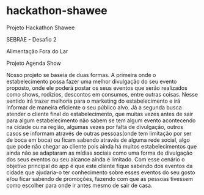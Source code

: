 # hackathon-shawee

Projeto Hackathon Shawee

SEBRAE - Desafio 2

Alimentação Fora do Lar


Projeto Agenda Show

Nosso projeto se baseia de duas formas. 
A primeira onde o estabelecimento possa fazer uma melhor divulgação do seu evento proposto, 
onde ele poderá postar os seus eventos que serão realizados como shows, rodízios, 
descontos em consumos, entre outras coisas. Nesse sentido irá trazer melhoria para o 
marketing do estabelecimento e irá informar de maneira eficiente o seu público alvo.
Já a segunda busca atender o cliente final do estabelecimento, que muitas vezes antes 
de sair para algum estabelecimento não sabem se tem algum evento acontecendo na cidade 
ou na região, algumas vezes por falta de divulgação, outros casos se informam através 
de outras pessoas(onde tem limitação por ser de boca em boca) ou ficam sabendo através 
de alguma rede social, algo que pode não chegar ao cliente pois ainda há muitos 
estabelecimentos que ainda não se adaptaram as mídias sociais como uma forma de divulgação 
dos seus eventos ou seu alcance ainda é limitado. Com esse cenário o objetivo principal 
do app é que este cliente fique sabendo dos eventos da cidade que ajudaria-o ter 
conhecimento sobre esses eventos do seu gosto e/ou ficar sabendo de promoções, 
fazendo com que as pessoas tivessem como escolher para onde ir antes mesmo de sair de casa.
